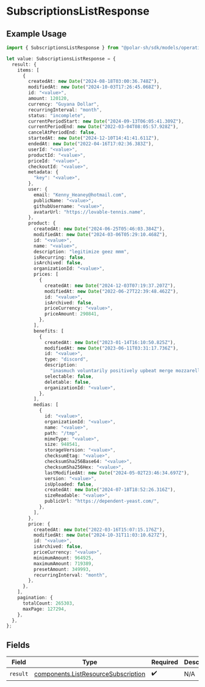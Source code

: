 # SubscriptionsListResponse

## Example Usage

```typescript
import { SubscriptionsListResponse } from "@polar-sh/sdk/models/operations";

let value: SubscriptionsListResponse = {
  result: {
    items: [
      {
        createdAt: new Date("2024-08-18T03:00:36.748Z"),
        modifiedAt: new Date("2024-10-03T17:26:45.068Z"),
        id: "<value>",
        amount: 120120,
        currency: "Guyana Dollar",
        recurringInterval: "month",
        status: "incomplete",
        currentPeriodStart: new Date("2024-09-13T06:05:41.309Z"),
        currentPeriodEnd: new Date("2022-03-04T08:05:57.928Z"),
        cancelAtPeriodEnd: false,
        startedAt: new Date("2024-12-10T14:41:41.611Z"),
        endedAt: new Date("2022-04-16T17:02:36.383Z"),
        userId: "<value>",
        productId: "<value>",
        priceId: "<value>",
        checkoutId: "<value>",
        metadata: {
          "key": "<value>",
        },
        user: {
          email: "Kenny_Heaney@hotmail.com",
          publicName: "<value>",
          githubUsername: "<value>",
          avatarUrl: "https://lovable-tennis.name",
        },
        product: {
          createdAt: new Date("2024-06-25T05:46:03.384Z"),
          modifiedAt: new Date("2024-03-06T05:29:10.468Z"),
          id: "<value>",
          name: "<value>",
          description: "legitimize geez mmm",
          isRecurring: false,
          isArchived: false,
          organizationId: "<value>",
          prices: [
            {
              createdAt: new Date("2024-12-03T07:19:37.207Z"),
              modifiedAt: new Date("2022-06-27T22:39:48.462Z"),
              id: "<value>",
              isArchived: false,
              priceCurrency: "<value>",
              priceAmount: 290841,
            },
          ],
          benefits: [
            {
              createdAt: new Date("2023-01-14T16:10:50.825Z"),
              modifiedAt: new Date("2023-06-11T03:31:17.736Z"),
              id: "<value>",
              type: "discord",
              description:
                "inasmuch voluntarily positively upbeat merge mozzarella alliance airbrush oil",
              selectable: false,
              deletable: false,
              organizationId: "<value>",
            },
          ],
          medias: [
            {
              id: "<value>",
              organizationId: "<value>",
              name: "<value>",
              path: "/tmp",
              mimeType: "<value>",
              size: 948541,
              storageVersion: "<value>",
              checksumEtag: "<value>",
              checksumSha256Base64: "<value>",
              checksumSha256Hex: "<value>",
              lastModifiedAt: new Date("2024-05-02T23:46:34.697Z"),
              version: "<value>",
              isUploaded: false,
              createdAt: new Date("2024-07-18T18:52:26.316Z"),
              sizeReadable: "<value>",
              publicUrl: "https://dependent-yeast.com/",
            },
          ],
        },
        price: {
          createdAt: new Date("2022-03-16T15:07:15.176Z"),
          modifiedAt: new Date("2024-10-31T11:03:10.627Z"),
          id: "<value>",
          isArchived: false,
          priceCurrency: "<value>",
          minimumAmount: 964925,
          maximumAmount: 719389,
          presetAmount: 349993,
          recurringInterval: "month",
        },
      },
    ],
    pagination: {
      totalCount: 265303,
      maxPage: 127294,
    },
  },
};
```

## Fields

| Field                                                                                      | Type                                                                                       | Required                                                                                   | Description                                                                                |
| ------------------------------------------------------------------------------------------ | ------------------------------------------------------------------------------------------ | ------------------------------------------------------------------------------------------ | ------------------------------------------------------------------------------------------ |
| `result`                                                                                   | [components.ListResourceSubscription](../../models/components/listresourcesubscription.md) | :heavy_check_mark:                                                                         | N/A                                                                                        |